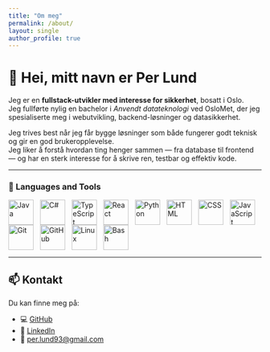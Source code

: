```yaml
---
title: "Om meg"
permalink: /about/
layout: single
author_profile: true
---
```


# 👋 Hei, mitt navn er Per Lund

Jeg er en **fullstack-utvikler med interesse for sikkerhet**, bosatt i Oslo.  
Jeg fullførte nylig en bachelor i _Anvendt datateknologi_ ved OsloMet, der jeg spesialiserte meg i webutvikling, backend-løsninger og datasikkerhet.

Jeg trives best når jeg får bygge løsninger som både fungerer godt teknisk og gir en god brukeropplevelse.  
Jeg liker å forstå hvordan ting henger sammen — fra database til frontend — og har en sterk interesse for å skrive ren, testbar og effektiv kode.

---

### 🧰 Languages and Tools

<img align="left" alt="Java" width="50px" style="padding-right:10px;" src="https://cdn.jsdelivr.net/gh/devicons/devicon/icons/java/java-original.svg"/>
<img align="left" alt="C#" width="50px" style="padding-right:10px;" src="https://cdn.jsdelivr.net/gh/devicons/devicon/icons/csharp/csharp-original.svg"/>
<img align="left" alt="TypeScript" width="50px" style="padding-right:10px;" src="https://cdn.jsdelivr.net/gh/devicons/devicon/icons/typescript/typescript-plain.svg" />
<img align="left" alt="React" width="50px" style="padding-right:10px;" src="https://cdn.jsdelivr.net/gh/devicons/devicon/icons/react/react-original.svg" />
<img align="left" alt="Python" width="50px" style="padding-right:10px;" src="https://cdn.jsdelivr.net/gh/devicons/devicon/icons/python/python-plain.svg" />
<img align="left" alt="HTML" width="50px" style="padding-right:10px;" src="https://cdn.jsdelivr.net/gh/devicons/devicon/icons/html5/html5-plain.svg" />
<img align="left" alt="CSS" width="50px" style="padding-right:10px;" src="https://cdn.jsdelivr.net/gh/devicons/devicon/icons/css3/css3-plain.svg" />
<img align="left" alt="JavaScript" width="50px" style="padding-right:10px;" src="https://cdn.jsdelivr.net/gh/devicons/devicon/icons/javascript/javascript-plain.svg" />
<img align="left" alt="Git" width="50px" style="padding-right:10px;" src="https://cdn.jsdelivr.net/gh/devicons/devicon/icons/git/git-original.svg" />
<img align="left" alt="GitHub" width="50px" style="padding-right:10px;" src="https://cdn.jsdelivr.net/gh/devicons/devicon/icons/github/github-original.svg" />
<img align="left" alt="Linux" width="50px" style="padding-right:10px;" src="https://cdn.jsdelivr.net/gh/devicons/devicon/icons/linux/linux-original.svg" />
<img align="left" alt="Bash" width="50px" style="padding-right:10px;" src="https://cdn.jsdelivr.net/gh/devicons/devicon/icons/bash/bash-plain.svg" />

<br clear="left"/>

---

## 📫 Kontakt

Du kan finne meg på:

- 💻 [GitHub](https://github.com/Mrexes72)
- 💼 [LinkedIn](https://www.linkedin.com/in/per-lund-66a4ab389/)
- 📧 [per.lund93@gmail.com](mailto:per.lund93@gmail.com)

